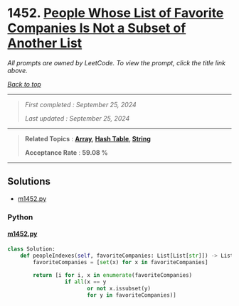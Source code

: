 # 1452. [People Whose List of Favorite Companies Is Not a Subset of Another List](<https://leetcode.com/problems/people-whose-list-of-favorite-companies-is-not-a-subset-of-another-list>)

*All prompts are owned by LeetCode. To view the prompt, click the title link above.*

*[Back to top](<../README.md>)*

------

> *First completed : September 25, 2024*
>
> *Last updated : September 25, 2024*

------

> **Related Topics** : **[Array](<by_topic/Array.md>), [Hash Table](<by_topic/Hash Table.md>), [String](<by_topic/String.md>)**
>
> **Acceptance Rate** : **59.08 %**

------

## Solutions

- [m1452.py](<../my-submissions/m1452.py>)
### Python
#### [m1452.py](<../my-submissions/m1452.py>)
```Python
class Solution:
    def peopleIndexes(self, favoriteCompanies: List[List[str]]) -> List[int]:
        favoriteCompanies = [set(x) for x in favoriteCompanies]
        
        return [i for i, x in enumerate(favoriteCompanies) 
                  if all(x == y 
                         or not x.issubset(y) 
                         for y in favoriteCompanies)]

```

